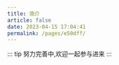 ```yaml
---
title: 简介
article: false
date: 2023-04-15 17:04:41
permalink: /pages/e50dff/
---
```


::: tip 
努力完善中,欢迎一起参与进来
:::

